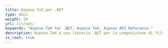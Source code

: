 ```yaml
---
title: Aspose.TeX per .NET
type: docs
weight: 10
url: /it/net/
keywords: "Aspose.TeX for .NET, Aspose TeX, Aspose API Reference."
description: Aspose.TeX è una libreria .NET per la composizione di file TeX. Può presentare input TeX in vari formati grafici come XPS, PDF, PNG, JPEG, TIFF e BMP.
is_root: true
---
```


